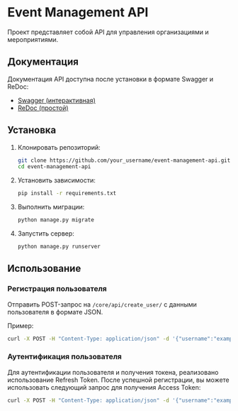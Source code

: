 # Event Management API

Проект представляет собой API для управления организациями и мероприятиями.


## Документация

Документация API доступна после установки в формате Swagger и ReDoc:

- [Swagger (интерактивная)](http://localhost:8000/core/swagger/)
- [ReDoc (простой)](http://localhost:8000/core/redoc/)


## Установка

1. Клонировать репозиторий:

    ```bash
    git clone https://github.com/your_username/event-management-api.git
    cd event-management-api
    ```

2. Установить зависимости:

    ```bash
    pip install -r requirements.txt
    ```

3. Выполнить миграции:

    ```bash
    python manage.py migrate
    ```

4. Запустить сервер:

    ```bash
    python manage.py runserver
    ```

## Использование

### Регистрация пользователя

Отправить POST-запрос на `/core/api/create_user/` с данными пользователя в формате JSON.

Пример:

```bash
curl -X POST -H "Content-Type: application/json" -d '{"username":"example_user","email":"user@example.com","phone_number":"1234567890","password":"secure_password"}' http://localhost:8000/core/api/create_user/
```

### Аутентификация пользователя

Для аутентификации пользователя и получения токена, реализовано использование Refresh Token. После успешной регистрации, вы можете использовать следующий запрос для получения Access Token:

```bash
curl -X POST -H "Content-Type: application/json" -d '{"username":"example_user","password":"secure_password"}' http://localhost:8000/token/refresh/
```
